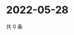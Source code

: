 # 2022-05-28

共 0 条

<!-- BEGIN WEIBO -->
<!-- 最后更新时间 Sat May 28 2022 02:20:45 GMT+0800 (China Standard Time) -->

<!-- END WEIBO -->
